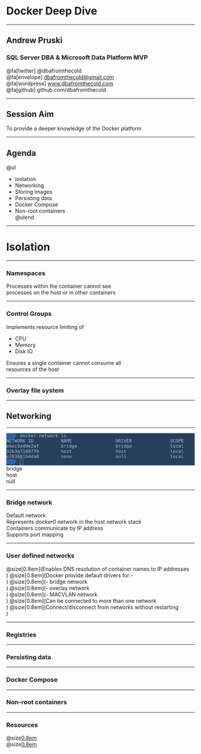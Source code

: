 # Docker Deep Dive

---

## Andrew Pruski

### SQL Server DBA & Microsoft Data Platform MVP

@fa[twitter] @dbafromthecold <br>
@fa[envelope] dbafromthecold@gmail.com <br>
@fa[wordpress] www.dbafromthecold.com <br>
@fa[github] github.com/dbafromthecold

---

## Session Aim

To provide a deeper knowledge of the Docker platform

---

## Agenda

@ul
- Isolation<br>
- Networking<br>
- Storing images<br>
- Persisting data<br>
- Docker Compose<br>
- Non-root containers<br>
@ulend

---

# Isolation

---

### Namespaces

Processes within the container cannot see<br>
processes on the host or in other containers

---

### Control Groups

Implements resource limiting of
- CPU
- Memory
- Disk IO

Ensures a single container cannot consume all<br>
resources of the host

---

### Overlay file system

---

## Networking

---

<img src="assets/images/docker_network_ls.png" style="float: right"/>

bridge<br>
host<br>
null<br>

---

### Bridge network

Default network<br>
Represents _docker0_ network in the host network stack<br>
Containers communicate by IP address<br>
Supports port mapping 

---

### User defined networks

@size[0.8em](Enables DNS resolution of container names to IP addresses<br>)
@size[0.8em](Docker provide default drivers for:-<br>)
@size[0.8em](- bridge network<br>)
@size[0.8em](- overlay network<br>)
@size[0.8em](- MACVLAN network<br>)
@size[0.8em](Can be connected to more than one network<br>)
@size[0.8em](Connect/disconnect from networks without restarting<br>)

---

### Registries

---

### Persisting data

---

### Docker Compose

---

### Non-root containers

---

### Resources

@size[0.8em](https://tinyurl.com/yyz8fe9x/DockerDeepDive)<br>
@size[0.8em](http://tinyurl.com/y3x29t3j/summary-of-my-container-series/)

